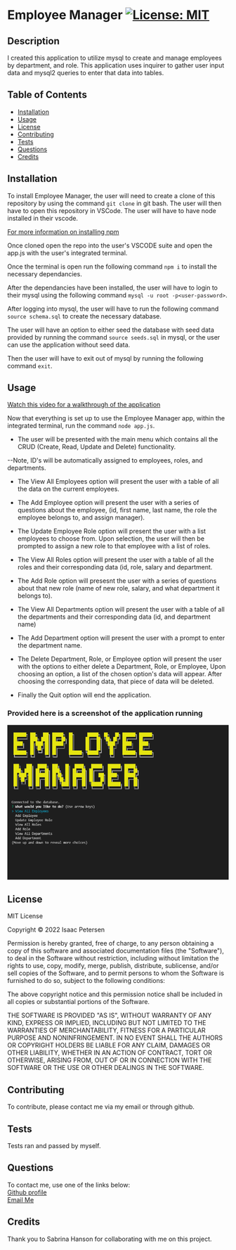 # Employee Manager [![License: MIT](https://img.shields.io/badge/License-MIT-yellow.svg)](https://opensource.org/licenses/MIT)

## Description

I created this application to utilize mysql to create and manage employees by department, and role. This application uses inquirer to gather user input data and mysql2 queries to enter that data into tables.
## Table of Contents
- [Installation](#installation)
- [Usage](#usage)
- [License](#license)
- [Contributing](#contributing)
- [Tests](#tests)
- [Questions](#questions)
- [Credits](#credits)

## Installation

To install Employee Manager, the user will need to create a clone of this repository by using the command `git clone` in git bash. The user will then have to open this repository in VSCode. The user will have to have node installed in their vscode.  

[For more information on installing npm](https://docs.npmjs.com/cli/v8/commands/npm-install)


Once cloned open the repo into the user's VSCODE suite and open the app.js with the user's integrated terminal.

Once the terminal is open run the following command `npm i` to install the necessary dependancies.

After the dependancies have been installed, the user will have to login to their mysql using the following command `mysql -u root -p<user-password>`.

After logging into mysql, the user will have to run the following command `source schema.sql` to create the necessary database.

The user will have an option to either seed the database with seed data provided by running the command `source seeds.sql` in mysql,
or the user can use the application without seed data.

Then the user will have to exit out of mysql by running the following command `exit`.

## Usage

[Watch this video for a walkthrough of the application](https://watch.screencastify.com/v/quGM8SVAkifyfJn48iEM)

Now that everything is set up to use the Employee Manager app, within the integrated terminal, run the command `node app.js`.

- The user will be presented with the main menu which contains all the CRUD (Create, Read, Update and Delete) functionality.

--Note, ID's will be automatically assigned to employees, roles, and departments.

- The View All Employees option will present the user with a table of all the data on the current employees.

- The Add Employee option will present the user with a series of questions about the employee, 
(id, first name, last name, the role the employee belongs to, and assign manager).

- The Update Employee Role option will present the user with a list employees to choose from. 
Upon selection, the user will then be prompted to assign a new role to that employee with a list of roles.

- The View All Roles option will present the user with a table of all the roles and their corresponding data (id, role, salary and department.

- The Add Role option will presesnt the user with a series of questions about that new role (name of new role, salary, and what department it belongs to).

- The View All Departments option will present the user with a table of all the departments and their corresponding data (id, and department name)

- The Add Department option will present the user with a prompt to enter the department name.

- The Delete Department, Role, or Employee option will present the user with the options to either delete a Department, Role, or Employee, Upon choosing an option, a list of the chosen option's data will appear. After choosing the corresponding data, that piece of data will be deleted.

- Finally the Quit option will end the application.


### Provided here is a screenshot of the application running

![screenshot of application running](./assets/employee-manager.PNG)

## License

MIT License

Copyright &copy; 2022 Isaac Petersen

Permission is hereby granted, free of charge, to any person obtaining a copy
of this software and associated documentation files (the "Software"), to deal
in the Software without restriction, including without limitation the rights
to use, copy, modify, merge, publish, distribute, sublicense, and/or sell
copies of the Software, and to permit persons to whom the Software is
furnished to do so, subject to the following conditions:

The above copyright notice and this permission notice shall be included in all
copies or substantial portions of the Software.

THE SOFTWARE IS PROVIDED "AS IS", WITHOUT WARRANTY OF ANY KIND, EXPRESS OR
IMPLIED, INCLUDING BUT NOT LIMITED TO THE WARRANTIES OF MERCHANTABILITY,
FITNESS FOR A PARTICULAR PURPOSE AND NONINFRINGEMENT. IN NO EVENT SHALL THE
AUTHORS OR COPYRIGHT HOLDERS BE LIABLE FOR ANY CLAIM, DAMAGES OR OTHER
LIABILITY, WHETHER IN AN ACTION OF CONTRACT, TORT OR OTHERWISE, ARISING FROM,
OUT OF OR IN CONNECTION WITH THE SOFTWARE OR THE USE OR OTHER DEALINGS IN THE
SOFTWARE.

## Contributing

To contribute, please contact me via my email or through github.

## Tests

Tests ran and passed by myself.

## Questions

To contact me, use one of the links below:  
[Github profile](https://www.github.com/idpetersen)  
[Email Me](mailto:isaac.petersen5@gmail.com)

## Credits

Thank you to Sabrina Hanson for collaborating with me on this project. 